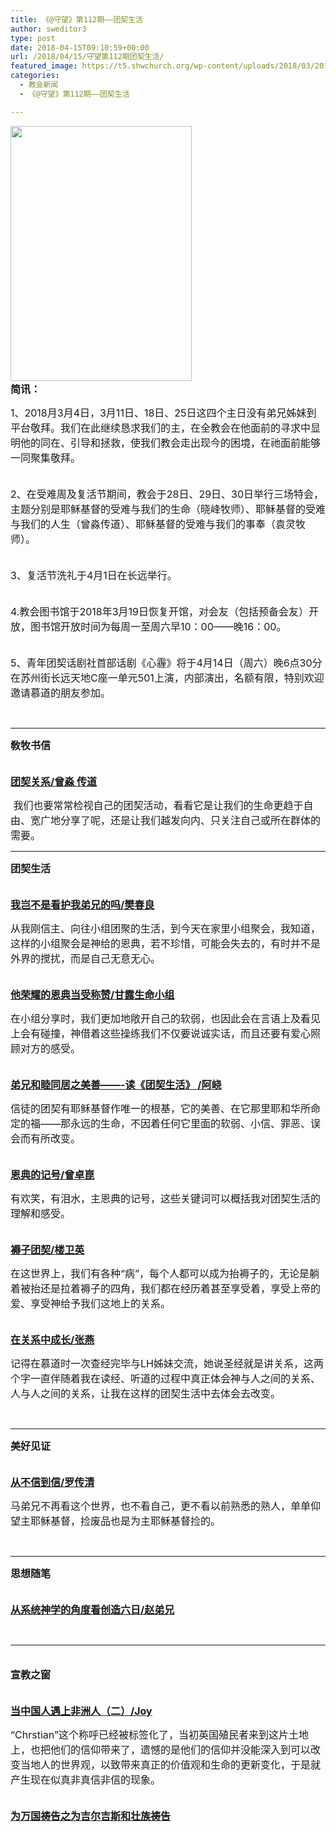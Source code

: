 ```yaml
---
title: 《@守望》第112期——团契生活
author: sweditor3
type: post
date: 2018-04-15T09:10:59+00:00
url: /2018/04/15/守望第112期团契生活/
featured_image: https://t5.shwchurch.org/wp-content/uploads/2018/03/20180419-1000x288.jpg
categories:
  - 教会新闻
  - 《@守望》第112期——团契生活

---
```

**<span style="font-size: 12pt;"><img class="aligncenter wp-image-16722" src="http://t5.shwchurch.org/wp-content/uploads/2018/03/0095629.jpg" alt="" width="290" height="408" /><br /> 简讯：</span>**

<span style="font-size: 12pt;">1、2018月3月4日，3月11日、18日、25日这四个主日没有弟兄姊妹到平台敬拜。我们在此继续恳求我们的主，在全教会在他面前的寻求中显明他的同在、引导和拯救，使我们教会走出现今的困境，在祂面前能够一同聚集敬拜。</span>

<span style="font-size: 12pt;"><br /> 2、在受难周及复活节期间，教会于28日、29日、30日举行三场特会，主题分别是耶稣基督的受难与我们的生命（晓峰牧师）、耶稣基督的受难与我们的人生（曾淼传道）、耶稣基督的受难与我们的事奉（袁灵牧师）。</span>

<span style="font-size: 12pt;"><br /> 3、复活节洗礼于4月1日在长远举行。</span>

<span style="font-size: 12pt;"><br /> 4.教会图书馆于2018年3月19日恢复开馆，对会友（包括预备会友）开放，图书馆开放时间为每周一至周六早10：00——晚16：00。</span>

<span style="font-size: 12pt;"><br /> 5、青年团契话剧社首部话剧《心霾》将于4月14日（周六）晚6点30分在苏州街长远天地C座一单元501上演，内部演出，名额有限，特别欢迎邀请慕道的朋友参加。</span>

&nbsp;

* * *

**<span style="font-size: 12pt;">敎牧书信</span>**

[**<span style="font-size: 12pt;"><br /> 团契关系/曾淼 传道</span>**][1]

<span style="font-size: 12pt;"> 我们也要常常检视自己的团契活动，看看它是让我们的生命更趋于自由、宽广地分享了呢，还是让我们越发向内、只关注自己或所在群体的需要。</span>

* * *

**<span style="font-size: 12pt;">团契生活</span>**

[**<span style="font-size: 12pt;"><br /> 我岂不是看护我弟兄的吗/樊春良</span>**][2]

<span style="font-size: 12pt;">从我刚信主、向往小组团聚的生活，到今天在家里小组聚会，我知道，这样的小组聚会是神给的恩典，若不珍惜，可能会失去的，有时并不是外界的搅扰，而是自己无意无心。</span>

[**<span style="font-size: 12pt;"><br /> 他荣耀的恩典当受称赞/甘露生命小组</span>**][3]

<span style="font-size: 12pt;">在小组分享时，我们更加地敞开自己的软弱，也因此会在言语上及看见上会有碰撞，神借着这些操练我们不仅要说诚实话，而且还要有爱心照顾对方的感受。</span>

[**<span style="font-size: 12pt;"><br /> 弟兄和睦同居之美善——-读《团契生活》 /阿峣</span>**][4]

<span style="font-size: 12pt;">信徒的团契有耶稣基督作唯一的根基，它的美善、在它那里耶和华所命定的福——那永远的生命，不因着任何它里面的软弱、小信、罪恶、误会而有所改变。</span>

[**<span style="font-size: 12pt;"><br /> 恩典的记号/曾卓崑</span>**][5]

<span style="font-size: 12pt;">有欢笑，有泪水，主恩典的记号，这些关键词可以概括我对团契生活的理解和感受。</span>

[**<span style="font-size: 12pt;"><br /> 褥子团契/楼卫英</span>**][6]

<span style="font-size: 12pt;">在这世界上，我们有各种“病”，每个人都可以成为抬褥子的，无论是躺着被抬还是拉着褥子的四角，我们都在经历着甚至享受着，享受上帝的爱、享受神给予我们这地上的关系。</span>

[**<span style="font-size: 12pt;"><br /> 在关系中成长/张燕</span>**][7]

<span style="font-size: 12pt;">记得在慕道时一次查经完毕与LH姊妹交流，她说圣经就是讲关系，这两个字一直伴随着我在读经、听道的过程中真正体会神与人之间的关系、人与人之间的关系，让我在这样的团契生活中去体会去改变。</span>

&nbsp;

* * *

**<span style="font-size: 12pt;">美好见证</span>**

[**<span style="font-size: 12pt;"><br /> 从不信到信/罗传清</span>**][8]

<span style="font-size: 12pt;">马弟兄不再看这个世界，也不看自己，更不看以前熟悉的熟人，单单仰望主耶稣基督，捡废品也是为主耶稣基督捡的。</span>

&nbsp;

* * *

**<span style="font-size: 12pt;">思想随笔</span>**

**[<span style="font-size: 12pt;"><br /> 从系统神学的角度看创造六日/赵弟兄</span>][9]**

&nbsp;

* * *

**<span style="font-size: 12pt;"><br /> 宣教之窗</span>**

[**<span style="font-size: 12pt;"><br /> 当中国人遇上非洲人（二）/Joy</span>**][10]

<span style="font-size: 12pt;">“Chrstian”这个称呼已经被标签化了，当初英国殖民者来到这片土地上，也把他们的信仰带来了，遗憾的是他们的信仰并没能深入到可以改变当地人的世界观，以致带来真正的价值观和生命的更新变化，于是就产生现在似真非真信非信的现象。</span>

[**<span style="font-size: 12pt;"><br /> 为万国祷告之为吉尔吉斯和壮族祷告</span>**][11]

 [1]: /2018/03/29/团契关系/
 [2]: /2018/03/29/我岂不是看护我弟兄的吗/
 [3]: /2018/03/29/祂荣耀的恩典当受称赞/
 [4]: /2018/03/29/弟兄和睦同居之美善/
 [5]: /2018/03/29/恩典的记号2/
 [6]: /2018/03/29/褥子团契/
 [7]: /2018/03/29/在关系中成长/
 [8]: /2018/03/29/见证如云彩/
 [9]: /2018/03/29/从系统神学的角度看创造六日/
 [10]: /2018/03/29/当中国人遇上非洲人二/
 [11]: /2018/03/29/为万国祷告系列之三为吉尔吉斯和壮族祷告/